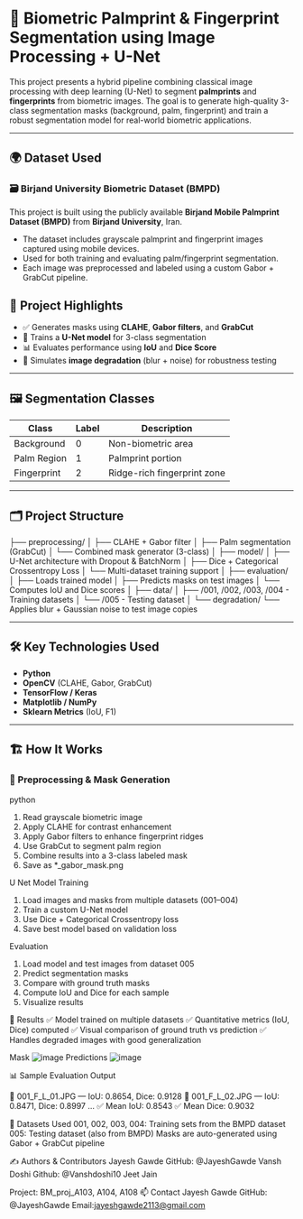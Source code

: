 # 🧠 Biometric Palmprint & Fingerprint Segmentation using Image Processing + U-Net

This project presents a hybrid pipeline combining classical image processing with deep learning (U-Net) to segment **palmprints** and **fingerprints** from biometric images. The goal is to generate high-quality 3-class segmentation masks (background, palm, fingerprint) and train a robust segmentation model for real-world biometric applications.

---

## 🌍 Dataset Used

### 🗃️ Birjand University Biometric Dataset (BMPD)
This project is built using the publicly available **Birjand Mobile Palmprint Dataset (BMPD)** from **Birjand University**, Iran.

- The dataset includes grayscale palmprint and fingerprint images captured using mobile devices.
- Used for both training and evaluating palm/fingerprint segmentation.
- Each image was preprocessed and labeled using a custom Gabor + GrabCut pipeline.

## 📌 Project Highlights

- ✅ Generates masks using **CLAHE**, **Gabor filters**, and **GrabCut**
- 🧠 Trains a **U-Net model** for 3-class segmentation
- 📊 Evaluates performance using **IoU** and **Dice Score**
- 🧪 Simulates **image degradation** (blur + noise) for robustness testing

---

## 🖼️ Segmentation Classes

| Class        | Label | Description          |
|--------------|-------|----------------------|
| Background   | 0     | Non-biometric area   |
| Palm Region  | 1     | Palmprint portion    |
| Fingerprint  | 2     | Ridge-rich fingerprint zone |

---

## 🗂️ Project Structure

├── preprocessing/
│ ├── CLAHE + Gabor filter
│ ├── Palm segmentation (GrabCut)
│ └── Combined mask generator (3-class)
│
├── model/
│ ├── U-Net architecture with Dropout & BatchNorm
│ ├── Dice + Categorical Crossentropy Loss
│ └── Multi-dataset training support
│
├── evaluation/
│ ├── Loads trained model
│ ├── Predicts masks on test images
│ └── Computes IoU and Dice scores
│
├── data/
│ ├── /001, /002, /003, /004 - Training datasets
│ └── /005 - Testing dataset
│
└── degradation/
└── Applies blur + Gaussian noise to test image copies


---

## 🛠️ Key Technologies Used

- **Python**
- **OpenCV** (CLAHE, Gabor, GrabCut)
- **TensorFlow / Keras**
- **Matplotlib / NumPy**
- **Sklearn Metrics** (IoU, F1)

---

## 🏗️ How It Works

### 🔹 Preprocessing & Mask Generation

python
1. Read grayscale biometric image
2. Apply CLAHE for contrast enhancement
3. Apply Gabor filters to enhance fingerprint ridges
4. Use GrabCut to segment palm region
5. Combine results into a 3-class labeled mask
6. Save as *_gabor_mask.png
   
U Net Model Training
1. Load images and masks from multiple datasets (001–004)
2. Train a custom U-Net model
3. Use Dice + Categorical Crossentropy loss
4. Save best model based on validation loss

Evaluation
1. Load model and test images from dataset 005
2. Predict segmentation masks
3. Compare with ground truth masks
4. Compute IoU and Dice for each sample
5. Visualize results

🎯 Results
✅ Model trained on multiple datasets
✅ Quantitative metrics (IoU, Dice) computed
✅ Visual comparison of ground truth vs prediction
✅ Handles degraded images with good generalization

Mask
![image](https://github.com/user-attachments/assets/89d7b2c5-3a79-4b3a-903c-09f886da5e25)
Predictions
![image](https://github.com/user-attachments/assets/16332a90-7f86-4269-90c4-4c4670a78cd1)



📊 Sample Evaluation Output

📄 001_F_L_01.JPG — IoU: 0.8654, Dice: 0.9128
📄 001_F_L_02.JPG — IoU: 0.8471, Dice: 0.8997
...
✅ Mean IoU:  0.8543
✅ Mean Dice: 0.9032

📁 Datasets Used
001, 002, 003, 004: Training sets from the BMPD dataset
005: Testing dataset (also from BMPD)
Masks are auto-generated using Gabor + GrabCut pipeline

✍️ Authors & Contributors
Jayesh Gawde
GitHub: @JayeshGawde
Vansh Doshi
Github: @Vanshdoshi10
Jeet Jain



Project: BM_proj_A103, A104, A108
📫 Contact
Jayesh Gawde
GitHub: @JayeshGawde
Email:jayeshgawde2113@gmail.com
